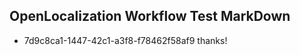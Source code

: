 ## OpenLocalization Workflow Test MarkDown
* 7d9c8ca1-1447-42c1-a3f8-f78462f58af9 thanks!

<!--HONumber=Aug16_HO1-->


